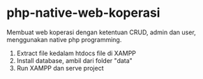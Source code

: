 # php-native-web-koperasi
Membuat web koperasi dengan ketentuan CRUD, admin dan user, menggunakan native php programming.
1. Extract file kedalam htdocs file di XAMPP 
2. Install database, ambil dari folder "data"
3. Run XAMPP dan serve project
